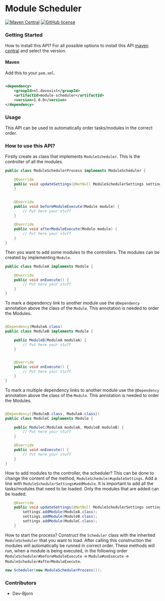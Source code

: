 # Module Scheduler

[![Maven Central](https://img.shields.io/maven-central/v/nl.devoxist/module-scheduler.svg?label=Maven%20Central)](https://search.maven.org/search?q=g:%22nl.devoxist%22%20AND%20a:%22module-scheduler%22)
[![GitHub license](https://img.shields.io/github/license/Devoxist/ModuleScheduler)](https://github.com/Devoxist/ModuleScheduler/blob/master/LICENSE)

### Getting Started

How to install this API? For all possible options to install this API [maven
central](https://search.maven.org/artifact/nl.devoxist/module-scheduler) and select the version.

#### Maven

Add this to your `pom.xml`.

```xml

<dependency>
    <groupId>nl.devoxist</groupId>
    <artifactId>module-scheduler</artifactId>
    <version>1.0.0</version>
</dependency>
```

### Usage

This API can be used to automatically order tasks/modules in the correct order.

### How to use this API?

Firstly create as class that implements `ModuleScheduler`. This is the controller of all the modules.

```java
public class ModuleSchedulerProcess implements ModuleScheduler {

    @Override
    public void updateSettings(@NotNull ModuleSchedulerSettings settings) {
    }


    @Override
    public void beforeModuleExecute(Module module) {
        // Put here your stuff
    }

    @Override
    public void afterModuleExecute(Module module) {
        // Put here your stuff
    }
}
```

Then you want to add some modules to the controllers. The modules can be created by implementing `Module`.

```java
public class ModuleA implements Module {

    @Override
    public void onExecute() {
        // Put here your stuff
    }
}
```

To mark a dependency link to another module use the `@Dependency` annotation above the class of the `Module`. This
annotation is needed to order the Modules.

```java

@Dependency(ModuleA.class)
public class ModuleB implements Module {

    public ModuleB(ModuleA moduleA) {
        // Put here your stuff
    }


    @Override
    public void onExecute() {
        // Put here your stuff
    }
}
```

To mark a multiple dependency links to another module use the `@Dependency` annotation above the class of the `Module`.
This annotation is needed to order the Modules.

```java

@Dependency({ModuleB.class, ModuleA.class})
public class ModuleC implements Module {

    public ModuleC(ModuleA moduleA, ModuleB moduleB) {
        // Put here your stuff
    }

    @Override
    public void onExecute() {
        // Put here your stuff
    }
}
```

How to add modules to the controller, the scheduler? This can be done to change the content of the
method, `ModuleScheduler#updateSettings`. Add a line with `ModuleSchedulerSettings#addModule`. It is important to add
all the tasks/modules that need to be loaded. Only the modules that are added can be loaded.

```java
    @Override
    public void updateSettings(@NotNull ModuleSchedulerSettings settings){
        settings.addModule(ModuleA.class);
        settings.addModule(ModuleB.class);
        settings.addModule(ModuleC.class);
    }
```

How to start the process? Construct the `Scheduler` class with the inherited `ModuleScheduler` that you want to load.
After calling this construction the modules will automatically be runned in correct order. These methods will run, when
a module is being executed, in the following
order `ModuleScheduler#beforeModuleExecute` -> `Module#onExecute` -> `ModuleScheduler#afterModuleExecute`.

```java
new Scheduler(new ModuleSchedulerProcess());
```


### Contributors

+ Dev-Bjorn
